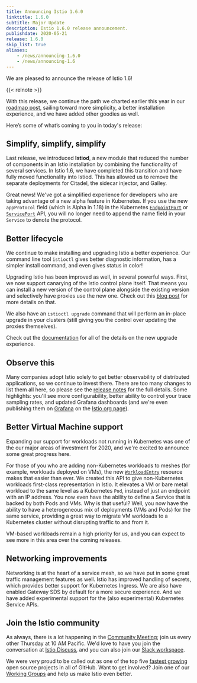 ```yaml
---
title: Announcing Istio 1.6.0
linktitle: 1.6.0
subtitle: Major Update
description: Istio 1.6.0 release announcement.
publishdate: 2020-05-21
release: 1.6.0
skip_list: true
aliases:
    - /news/announcing-1.6.0
    - /news/announcing-1.6
---
```


We are pleased to announce the release of Istio 1.6!

{{< relnote >}}

With this release, we continue the path we charted earlier this year in
our [roadmap post](/blog/2020/tradewinds-2020/), sailing toward more
simplicity, a better installation experience, and we have added other goodies as
well.

Here’s some of what’s coming to you in today's release:

## Simplify, simplify, simplify

Last release, we introduced **Istiod**, a new module that reduced the number of
components in an Istio installation by combining the functionality of several
services. In Istio 1.6, we have completed this transition and have fully
moved functionality into Istiod. This has allowed us to remove the separate
deployments for Citadel, the sidecar injector, and Galley.

Great news! We've got a simplified experience for developers who are taking
advantage of a new alpha feature in Kubernetes. If you
use the new `appProtocol` field  (which is Alpha in 1.18) in the Kubernetes
[`EndpointPort`](https://kubernetes.io/docs/reference/generated/kubernetes-api/v1.18/#endpointport-v1beta1-discovery-k8s-io)
or
[`ServicePort`](https://kubernetes.io/docs/reference/generated/kubernetes-api/v1.18/#serviceport-v1-core)
API, you will no longer need to append the name field
in your `Service` to denote the protocol.

## Better lifecycle

We continue to make installing and upgrading Istio a better experience. Our
command line tool `istioctl` gives better diagnostic information, has a simpler
install command, and even gives status in color!

Upgrading Istio has been improved as well, in several powerful ways. First, we
now support canarying of the Istio control plane itself. That means you can
install a new version of the control plane alongside the existing version and
selectively have proxies use the new one. Check out this
[blog post](/blog/2020/multiple-control-planes/) for more details on that.

We also have an `istioctl upgrade` command that will perform an in-place
upgrade in your clusters (still giving you the control over updating the proxies
themselves).

Check out the [documentation](/docs/setup/upgrade/) for all of the details on
the new upgrade experience.

## Observe this

Many companies adopt Istio solely to get better observability of distributed
applications, so we continue to invest there. There are too many changes to list
them all here, so please see the [release notes](/news/releases/1.6.x/announcing-1.6/change-notes/)
for the full details. Some
highlights: you'll see more configurability, better
ability to control your trace sampling rates, and updated Grafana dashboards
(and we're even publishing them on [Grafana](https://grafana.com) on the
[Istio org page](https://grafana.com/orgs/istio)).

## Better Virtual Machine support

Expanding our support for workloads not running in Kubernetes was one of the
our major areas of investment for 2020, and we're excited to announce some
great progress here.

For those of you who are adding non-Kubernetes workloads to meshes (for
example, workloads deployed on VMs), the new
[`WorkloadEntry`](/docs/reference/config/networking/workload-entry/) resource
makes that easier than ever. We created this API to give non-Kubernetes
workloads first-class representation in Istio. It elevates a VM or bare metal
workload to the same level as a Kubernetes `Pod`, instead of just an endpoint
with an IP address. You now even have the ability to define a Service that is
backed by both Pods and VMs. Why is that useful? Well, you now have the
ability to have a heterogeneous mix of deployments (VMs and Pods) for the same
service, providing a great way to migrate VM workloads to a Kubernetes
cluster without disrupting traffic to and from it.

VM-based workloads remain a high priority for us, and you can expect to see more
in this area over the coming releases.

## Networking improvements

Networking is at the heart of a service mesh, so we have put in some great
traffic management features as well. Istio has improved
handling of secrets, which provides better support for Kubernetes Ingress.
We are also have enabled Gateway SDS by default for a more secure experience.
And we have added experimental support for the (also experimental)
Kubernetes Service APIs.

## Join the Istio community

As always, there is a lot happening in the
[Community Meeting](https://github.com/istio/community#community-meeting);
join us every other Thursday at 10 AM Pacific. We'd love to have you join the
conversation at [Istio Discuss](https://discuss.istio.io), and you can also join
our [Slack workspace](https://slack.istio.io).

We were very proud to be called out as one of the top five
[fastest growing](https://octoverse.github.com/#top-and-trending-projects)
open source projects in all of GitHub. Want to get involved? Join one of our
[Working Groups](https://github.com/istio/community/blob/master/WORKING-GROUPS.md)
and help us make Istio even better.
